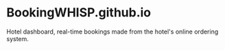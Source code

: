 # BookingWHISP.github.io
Hotel dashboard, real-time bookings made from the hotel's online ordering system.
